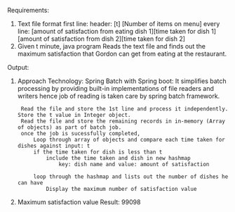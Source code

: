 Requirements:
1. Text file format
	first line: header: 
		[t] [Number of items on menu]
	every line:
		[amount of satisfaction from eating dish 1][time taken for dish 1]
		[amount of satisfaction from dish 2][time taken for dish 2]
2. Given t minute, java program Reads the text file and finds out the maximum satisfaction that Gordon can get from eating at the restaurant.

Output:
1. Approach
	Technology: Spring Batch with Spring boot:
		It simplifies batch processing by providing built-in implementations of file readers and writers hence job of reading is taken care by spring batch framework. 
		
		Read the file and store the 1st line and process it independently. Store the t value in Integer object.
		Read the file and store the remaining records in in-memory (Array of objects) as part of batch job.
		once the job is sucessfully completed,
			Loop through array of objects and compare each time taken for dishes against input: t
			if the time taken for dish is less than t 
				include the time taken and dish in new hashmap 
					key: dish name and value: amount of satisfaction
			
			loop through the hashmap and lists out the number of dishes he can have
				Display the maximum number of satisfaction value

3. Maximum satisfaction value
	Result: 99098
